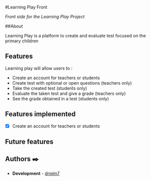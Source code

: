 #Learning Play Front

_Front side for the Learning Play Project_

##About

Learning Play is a platform to create and evaluate test focused on the primary children 

## Features

Learning play will allow users to :

* Create an account for teachers or students
* Create test with optional or open questions (teachers only)
* Take the created test (students only)
* Evaluate the taken test and give a grade (teachers only)
* See the grade obtained in a test (students only)

## Features implemented

- [X] Create an account for teachers or students 

## Future features

## Authors ✒️

* **Development** - [dnieln7](https://github.com/dnieln7)
